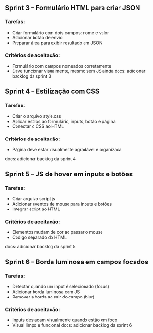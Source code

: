 ## Sprint 3 – Formulário HTML para criar JSON

### Tarefas:
- Criar formulário com dois campos: nome e valor
- Adicionar botão de envio
- Preparar área para exibir resultado em JSON

### Critérios de aceitação:
- Formulário com campos nomeados corretamente
- Deve funcionar visualmente, mesmo sem JS ainda
docs: adicionar backlog da sprint 3

## Sprint 4 – Estilização com CSS

### Tarefas:
- Criar o arquivo style.css
- Aplicar estilos ao formulário, inputs, botão e página
- Conectar o CSS ao HTML

### Critérios de aceitação:
- Página deve estar visualmente agradável e organizada

docs: adicionar backlog da sprint 4

## Sprint 5 – JS de hover em inputs e botões

### Tarefas:
- Criar arquivo script.js
- Adicionar eventos de mouse para inputs e botões
- Integrar script ao HTML

### Critérios de aceitação:
- Elementos mudam de cor ao passar o mouse
- Código separado do HTML

docs: adicionar backlog da sprint 5

## Sprint 6 – Borda luminosa em campos focados

### Tarefas:
- Detectar quando um input é selecionado (focus)
- Adicionar borda luminosa com JS
- Remover a borda ao sair do campo (blur)

### Critérios de aceitação:
- Inputs destacam visualmente quando estão em foco
- Visual limpo e funcional
docs: adicionar backlog da sprint 6

